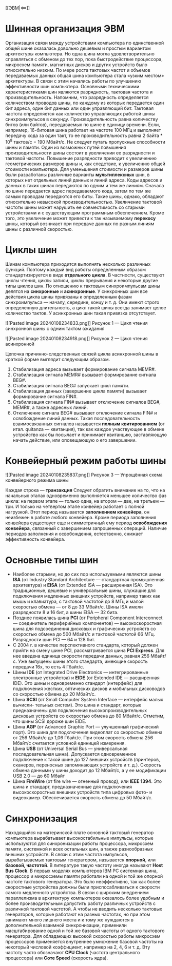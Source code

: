 [[ЭВМ|<==]]
# Шинная организация ЭВМ
Организация связи между устройствами компьютера по единственной общей шине оказалась довольно дешевым и простым вариантом архитектуры компьютера. Но одна шина могла удовлетворительно справляться с обменом до тех пор, пока быстродействие процессора, микросхем памяти, магнитных дисков и других устройств было относительно низким. По мере роста тактовых частот и объемов передаваемых данных общая шина компьютера стала «узким местом» архитектуры. В связи с этим начались работы по улучшению эффективности шин компьютера.
Основными техническими характеристиками шин являются разрядность, тактовая частота и производительность. Напомним, что разрядность определяется количеством проводов шины, по каждому из которых передается один бит адреса, один бит данных или один управляющий бит. Тактовая частота определяется как количество управляющих работой шины синхроимпульсов в секунду. Производительность равна количеству битов (или байтов), передаваемых по шине в единицу времени. Если, например, 16-битовая шина работает на частоте 100 МГц и выполняет передачу кода за один такт, то ее производительность равна $2$ байта * $10^8$ тактов/с = $190$ Мбайт/с. Не следует путать пропускные способности шины и памяти.
Один из возможных путей повышения производительности шины состоит в увеличении ее разрядности и тактовой частоты. Повышение разрядности приводит к увеличению геометрических размеров шины и, как следствие, к увеличению общей стоимости компьютера. Для уменьшения стоимости и размеров шины были разработаны различные варианты **мультиплексных** шин, в которых нет отдельных линий данных и линий адреса. Коды адресов и данных в таких шинах передаются по одним и тем же линиям. Сначала по шине передается адрес передаваемого кода, затем по тем же самым проводам передаются его биты. Такие шины, однако, обладают относительно невысокой производительностью.
Увеличение тактовой частоты шины может нарушить ее совместимость со старыми устройствами и с существующим программным обеспечением. Кроме того, это увеличение может привести к так называемому **перекосу** шины, который возникает при передаче данных по разным линиям шины с различной скоростью.
# Циклы шин
Шинам компьютера приходится выполнять несколько различных функций. Поэтому каждый вид работы определенным образом стандартизируется в виде **отдельного цикла**.
В частности, существуют циклы чтения, циклы записи, циклы прерывания и некоторые другие типы циклов шин.
По отношению к тактовым синхроимпульсам шины делятся на **синхронные** и **асинхронные**. У синхронных шин все действия цикла шины привязаны к определенным фазам синхроимпульса — началу, середине, концу и т. д. Они имеют строго определенную длительность, а цикл такой шины всегда занимает целое количество тактов. У асинхронных шин такая привязка отсутствует.

![[Pasted image 20240108234833.png]]
Рисунок 1 — Цикл чтения синхронной шины с одним тактом ожидания

![[Pasted image 20240108234918.png]]
Рисунок 2 — Цикл чтения асинхронной

Цепочка причинно-следственных связей цикла асинхронной шины в краткой форме выглядит следующим образом.
1. Стабилизация адреса вызывает формирование сигнала MEMR#.
2. Стабилизация сигнала MEMR# вызывает формирование сигнала BEG#.
3. Стабилизация сигнала BEG# запускает цикл памяти.
4. Стабилизация данных (завершение цикла памяти) вызывает формирование сигнала FIN#.
5. Стабилизация сигнала FIN# вызывает отключение сигналов BEG#, MEMR#, а также адресных линий.
6. Отключение сигнала BEG# вызывает отключение сигнала FIN# и освобождение линий данных.
Такая последовательность взаимосвязанных сигналов называется **полным квитированием** (от итал. quitanza — квитанция), так как каждое участвующее в обмене устройство как бы посылает и принимает квитанцию, заставляющую начать действие, или оповещающую о его завершении.
# Конвейерный режим работы шины

![[Pasted image 20240108235837.png]]
Рисунок 3 — Упрощённая схема конвейерного режима шины

Каждая строка — **транзакция**
Следует обратить внимание на то, что на начальных этапах одновременно выполняется меньшее количество фаз цикла: на первом этапе — только одна, на втором — две, на третьем — три. И только на четвертом этапе конвейер работает с полной нагрузкой. Этот период называется **заполнением конвейера**, он неизбежен в работе любого конвейера. Кроме периода заполнения конвейера существует еще и симметричный ему период **освобождения конвейера**, связанный с завершением запрошенных операций. Наличие периодов заполнения и освобождения, естественно, снижает эффективность конвейера.
# Основные типы шин
- Наиболее старыми, но до сих пор используемыми являются шины **ISA** (от Industry Standard Architecture — стандартная промышленная архитектура) и **EISA** (от Extended ISA — расширенная ISA). Это традиционные, дешевые и универсальные шины, служащие для подключения медленных внешних устройств, например таких как мышь и клавиатура, с тактовой частотой до 8 МГц и малой скоростью обмена — от 8 до 33 Мбайт/с. Шины ISA имели разрядности 8 и 16 бит, а шины EISA — 32 бита.
- Позднее появилась шина **PCI** (от Peripheral Component Interconnect — соединитель периферийных компонентов) — высокоскоростная шина для подсоединения дисковых и графических устройств со скоростью обмена до 500 Мбайт/с и тактовой частотой 66 МГц. Разрядности шин PCI — 64 и 128 бит.
- С 2004 г. в качестве перспективного стандарта, который должен прийти на смену шине PCI, рассматривается шина **РСI Express**. Для нее введена единица скорости передачи данных, равная 256 Мбайт/с. Уже выпущены шины этого стандарта, имеющие скорость передачи 16х, то есть 4 Гбайт/с.
- Шины **IDE** (от Integrated Drive Electronics — интегрированные электронные устройства) и **EIDE** (от Extended IDE — расширенная IDE). Это шины и одновременно стандарт (интерфейс) для подключения жестких, оптических дисков и мобильных дисководов со скоростью обмена до 20 Мбайт/с.
- Шина **SCSI** (от Small Computer System Interface — интерфейс малых вычисли- тельных систем). Это шина и стандарт, которые предназначены для подключения высокопроизводительных дисковых устройств со скоростью обмена до 80 Мбайт/с. Отметим, что шины SCSI дороже шин EIDE.
- Шина **AGP** (от Advanced Graphic Port — улучшенный графический порт). Это шина для подключения видеоплат со скоростью обмена от 256 Мбайт/с до 1,06 Гбайт/с. При этом скорость обмена 256 Мбайт/с считается условной единицей измерения. 
- Шина **USB** (от Universal Serial Bus — универсальная последовательная шина). Допускается одновременное подключение к такой шине до 127 внешних устройств (принтеров, сканеров, переносных запоминающих устройств и т. д.). Скорость обмена данными у шины доходит до 12 Мбайт/с, а у ее модификации USB 2.0 — до 60 Мбайт
- Шина **FireWire** (от fire wire — огненный провод), или **IЕЕЕ 1394**. Это шина и стандарт, предназначенные для подключения высокоскоростных внешних устройств типа цифровых фото- и видеокамер. Обеспечивается скорость обмена до 50 Мбайт/с.
# Синхронизация
Находящийся на материнской плате основной тактовый генератор компьютера вырабатывает высокостабильные импульсы, которые используются для синхронизации работы процессора, микросхем памяти, системной и всех остальных шин, а также разнообразных внешних устройств. В связи с этим частота импульсов, вырабатываемых тактовым генератором, называется **опорной**, или **базовой, частотой**. В литературе такую частоту иногда называют **Host Bus Clock**.
В первых моделях компьютеров IBM РС системная шина, процессор и микросхемы памяти работали на одной и той же опорной частоте тактового генератора. Это было неэффективно, так как более скоростные устройства должны были приспосабливаться к скорости самого медленного устройства.
В связи с широким внедрением параллелизма в архитектуру компьютеров оказалось более удобным и более производительным допустить работу различных устройств с различной тактовой частотой. А чтобы не вводить несколько тактовых генераторов, которые работают на разных частотах, но при этом занимают много лишнего места и к тому же нуждаются в дополнительной взаимной синхронизации, применили масштабирование одной и той же базовой частоты от одного тактового генератора. Для обладающих высокой скоростью работы микросхем процессоров применяется внутреннее умножение базовой частоты на некоторый числовой коэффициент, например на 2, 4, 6 и т. д. Эту частоту часто обозначают **CPU Clock** (частота центрального процессора) или **Соте Speed** (скорость ядра).